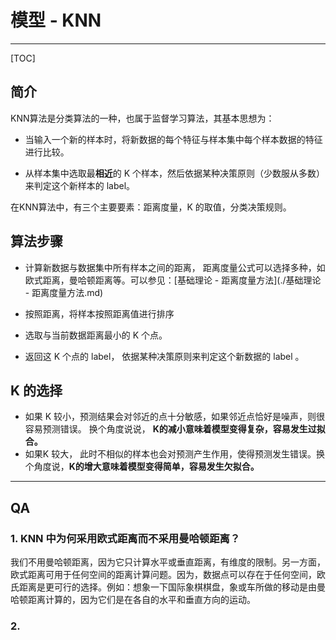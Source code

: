 # 模型 - KNN

---

[TOC]

## 简介

KNN算法是分类算法的一种，也属于监督学习算法，其基本思想为：

- 当输入一个新的样本时，将新数据的每个特征与样本集中每个样本数据的特征进行比较。

- 从样本集中选取最**相近**的 K 个样本，然后依据某种决策原则（少数服从多数）来判定这个新样本的 label。

在KNN算法中，有三个主要要素：距离度量，K 的取值，分类决策规则。

## 算法步骤

- 计算新数据与数据集中所有样本之间的距离， 距离度量公式可以选择多种，如欧式距离，曼哈顿距离等。可以参见：[基础理论 - 距离度量方法](./基础理论 - 距离度量方法.md)
- 按照距离，将样本按照距离值进行排序

- 选取与当前数据距离最小的 K 个点。
- 返回这 K 个点的 label， 依据某种决策原则来判定这个新数据的 label 。

## K 的选择

- 如果 K 较小，预测结果会对邻近的点十分敏感，如果邻近点恰好是噪声，则很容易预测错误。 换个角度说说， **K的减小意味着模型变得复杂，容易发生过拟合。**
- 如果K 较大， 此时不相似的样本也会对预测产生作用，使得预测发生错误。换个角度说，**K的增大意味着模型变得简单，容易发生欠拟合。**



---

## QA

### 1. KNN 中为何采用欧式距离而不采用曼哈顿距离？

我们不用曼哈顿距离，因为它只计算水平或垂直距离，有维度的限制。另一方面，欧式距离可用于任何空间的距离计算问题。因为，数据点可以存在于任何空间，欧氏距离是更可行的选择。例如：想象一下国际象棋棋盘，象或车所做的移动是由曼哈顿距离计算的，因为它们是在各自的水平和垂直方向的运动。

### 2. 

